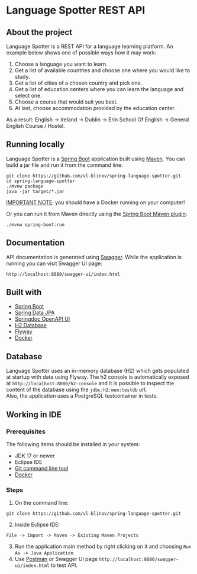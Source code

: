 # Language Spotter REST API
## About the project
Language Spotter is a REST API for a language learning platform. An example below shows one of possible ways how it may work:
1) Choose a language you want to learn.
2) Get a list of available countries and choose one where you would like to study.
3) Get a list of cities of a chosen country and pick one.
4) Get a list of education centers where you can learn the language and select one.
5) Choose a course that would suit you best.
6) At last, choose accommodation provided by the education center.

As a result: English -> Ireland -> Dublin -> Erin School Of English -> General English Course / Hostel.

## Running locally
Language Spotter is a [Spring Boot](https://spring.io/guides/gs/spring-boot) application built using [Maven](https://spring.io/guides/gs/maven). You can build a jar file and run it from the command line:
```
git clone https://github.com/vl-blinov/spring-language-spotter.git
cd spring-language-spotter
./mvnw package
java -jar target/*.jar
```
<ins>IMPORTANT NOTE</ins>: you should have a Docker running on your computer!

Or you can run it from Maven directly using the [Spring Boot Maven plugin](https://docs.spring.io/spring-boot/docs/current/maven-plugin/reference/htmlsingle):
```
./mvnw spring-boot:run
```

## Documentation
API documentation is generated using [Swagger](https://swagger.io/tools/swagger-ui). While the application is running you can visit Swagger UI page:
```
http://localhost:8080/swagger-ui/index.html
```

## Built with
* [Spring Boot](https://spring.io/projects/spring-boot)
* [Spring Data JPA](https://spring.io/projects/spring-data-jpa)
* [Springdoc OpenAPI UI](https://springdoc.org)
* [H2 Database](https://www.h2database.com/html/main.html)
* [Flyway](https://flywaydb.org)
* [Docker](https://www.docker.com)

## Database
Language Spotter uses an in-memory database (H2) which gets populated at startup with data using Flyway. The h2 console is automatically exposed at ```http://localhost:8080/h2-console``` and it is possible to inspect the content of the database using the ```jdbc:h2:mem:testdb``` url.\
Also, the application uses a PostgreSQL testcontainer in tests.

## Working in IDE

### Prerequisites
The following items should be installed in your system:
* JDK 17 or newer
* Eclipse IDE
* [Git command line tool](https://help.github.com/articles/set-up-git)
* [Docker](https://docs.docker.com/get-docker)

### Steps
1) On the command line:
```
git clone https://github.com/vl-blinov/spring-language-spotter.git
```
2) Inside Eclipse IDE:
```
File -> Import -> Maven -> Existing Maven Projects
```
3) Run the application main method by right clicking on it and choosing ```Run As -> Java Application```.
4) Use [Postman](https://www.postman.com) or Swagger UI page ```http://localhost:8080/swagger-ui/index.html``` to test API.
